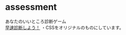 # assessment
あなたのいいところ診断ゲーム  
[早速診断しよう！](https://keihanbve.github.io/assessment/assessment.html "あなたのいいところ診断")
・CSSをオリジナルのものにしています。
